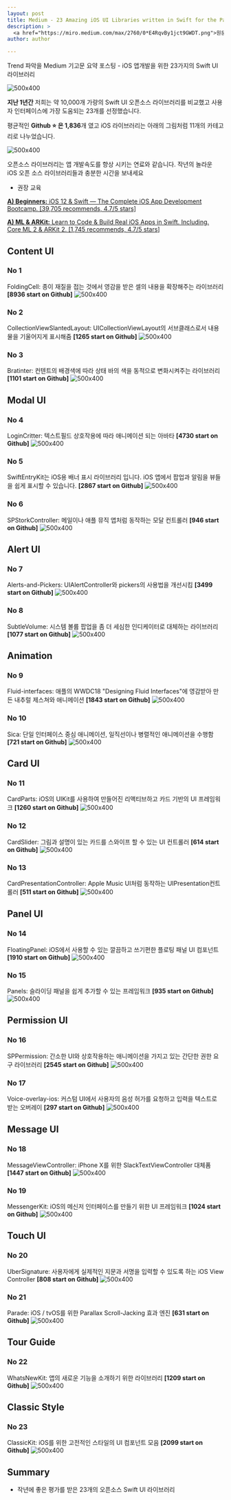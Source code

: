 ```yaml
---
layout: post
title: Medium - 23 Amazing iOS UI Libraries written in Swift for the Past Year (v.2019)
description: >
  <a href="https://miro.medium.com/max/2760/0*E4RqvBy1jct9GWDT.png">원문 - MyBridge</a>
author: author

---
```


Trend 파악을 Medium 기고문 요약 포스팅 - iOS 앱개발을 위한 23가지의 Swift UI 라이브러리

![500x400](https://miro.medium.com/max/4800/1*qP-v3mvvwl9jACynUFN1Sg.png)

<b>지난 1년간</b> 저희는 약 10,000개 가량의 Swift UI 오픈소스 라이브러리를 비교했고 사용자 인터페이스에 가장 도움되는 23개를 선정했습니다.

평균적인 <b>Github ⭐️ 은 1,836</b>개 였고 iOS 라이브러리는 아래의 그림처럼 11개의 카테고리로 나누었습니다.

![500x400](https://miro.medium.com/max/2000/1*-6GWikMWjuS1NkP_ytJ7cA.png)

오픈소스 라이브러리는 앱 개발속도를 향상 시키는 연료와 같습니다. 작년의 놀라운 iOS 오픈 소스 라이브러리들과 충분한 시간을 보내세요

* 권장 교육

<a href="http://bit.ly/2vRxYNU?source=post_page---------------------------"><b>A) Beginners:</b> iOS 12 & Swift — The Complete iOS App Development Bootcamp. [39,705 recommends, 4.7/5 stars]</a>

<a href="http://bit.ly/2z68cqH?source=post_page---------------------------"><b>A) ML & ARKit:</b> Learn to Code & Build Real iOS Apps in Swift. Including. Core ML 2 & ARKit 2. [1,745 recommends, 4.7/5 stars]</a>

## Content UI
### No 1
FoldingCell: 종이 재질을 접는 것에서 영감을 받은 셀의 내용을 확장해주는 라이브러리
<b>\[8936 start on Github\]</b>
![500x400](https://miro.medium.com/max/600/0*cd0zHe5PRN-0bY63.gif)


### No 2
CollectionViewSlantedLayout: UICollectionViewLayout의 서브클래스로서 내용물을 기울어지게 표시해줌
<b>\[1265 start on Github\]</b>
![500x400](https://miro.medium.com/max/600/0*aS3m6pvrVJijPL27.png)

### No 3
Bratinter: 컨텐트의 배경색에 따라 상태 바의 색을 동적으로 변화시켜주는 라이브러리
<b>\[1101 start on Github\]</b>
![500x400](https://miro.medium.com/max/600/0*hGtKsRgNy8-3O3JW.png)

## Modal UI
### No 4
LoginCritter: 텍스트필드 상호작용에 따라 애니메이션 되는 아바타
<b>\[4730 start on Github\]</b>
![500x400](https://miro.medium.com/max/600/0*56UgEkUeEj3lmOvh.png)

### No 5
SwiftEntryKit는 iOS용 배너 표시 라이브러리 입니다. iOS 앱에서 팝업과 알림을 뷰들을 쉽게 표시할 수 있습니다.
<b>\[2867 start on Github\]</b>
![500x400](https://miro.medium.com/max/600/0*pMk8n2EQSoxDcbIE.png)

### No 6
SPStorkController: 메일이나 애플 뮤직 앱처럼 동작하는 모달 컨트롤러
<b>\[946 start on Github\]</b>
![500x400](https://miro.medium.com/max/600/0*Qu9ubDa1y9AZqxAs.png)

## Alert UI
### No 7
Alerts-and-Pickers: UIAlertController와 pickers의 사용법을 개선시킴
<b>\[3499 start on Github\]</b>
![500x400](https://miro.medium.com/max/600/0*XuLqfA5Mo-y4Qkgb)

### No 8
SubtleVolume: 시스템 볼륨 팝업을 좀 더 세심한 인디케이터로 대체하는 라이브러리
<b>\[1077 start on Github\]</b>
![500x400](https://miro.medium.com/max/600/0*1MS-l4Te6UDDj-bB.png)

## Animation
### No 9
Fluid-interfaces: 애플의 WWDC18 "Designing Fluid Interfaces"에 영감받아 만든 내추럴 제스쳐와 애니메이션
<b>\[1843 start on Github\]</b>
![500x400](https://miro.medium.com/max/600/0*D1OA3W-hGT6-VLmR.png)

### No 10
Sica: 단일 인터페이스 중심 애니메이션, 일직선이나 병렬적인 애니메이션을 수행함
<b>\[721 start on Github\]</b>
![500x400](https://miro.medium.com/max/600/0*7fztjLqhZdmGMJKS.png)

## Card UI
### No 11
CardParts: iOS의 UIKit를 사용하여 만들어진 리액티브하고 카드 기반의 UI 프레임워크
<b>\[1260 start on Github\]</b>
![500x400](https://miro.medium.com/max/600/0*raLX2NtMiWjHBlH0.png)

### No 12
CardSlider: 그림과 설명이 있는 카드를 스와이프 할 수 있는 UI 컨트롤러
<b>\[614 start on Github\]</b>
![500x400](https://miro.medium.com/max/600/0*Mpb0yMp_rU_Tsxjf)

### No 13
CardPresentationController: Apple Music UI처럼 동작하는 UIPresentation컨트롤러
<b>\[511 start on Github\]</b>
![500x400](https://miro.medium.com/max/600/0*yPRmrDusp679ra89.png)

## Panel UI
### No 14
FloatingPanel: iOS에서 사용할 수 있는 깔끔하고 쓰기편한 플로팅 패널 UI 컴포넌트
<b>\[1910 start on Github\]</b>
![500x400](https://miro.medium.com/max/600/0*g9ylclRbYNBJGwZo.png)

### No 15
Panels: 슬라이딩 패널을 쉽게 추가할 수 있는 프레임워크
<b>\[935 start on Github\]</b>
![500x400](https://miro.medium.com/max/600/0*Aj0Tznx4ZV8IszoH.png)

## Permission UI
### No 16
SPPermission: 간소한 UI와 상호작용하는 애니메이션을 가지고 있는 간단한 권한 요구 라이브러리
<b>\[2545 start on Github\]</b>
![500x400](https://miro.medium.com/max/600/0*c1D93fFz-MoQmeD8.png)

### No 17
Voice-overlay-ios: 커스텀 UI에서 사용자의 음성 허가를 요청하고 입력을 텍스트로 받는 오버레이
<b>\[297 start on Github\]</b>
![500x400](https://miro.medium.com/max/600/0*_NFwh4efsJX2X5YT.png)

## Message UI
### No 18
MessageViewController: iPhone X를 위한 SlackTextViewController 대체품
<b>\[1447 start on Github\]</b>
![500x400](https://miro.medium.com/max/600/0*2BgOiz2SuqHdccjy.png)

### No 19
MessengerKit: iOS의 메신저 인터페이스를 만들기 위한 UI 프레임워크
<b>\[1024 start on Github\]</b>
![500x400](https://miro.medium.com/max/600/0*o_6FdyNpzCqzgOds.png)

## Touch UI
### No 20
UberSignature: 사용자에게 실제적인 지문과 서명을 입력할 수 있도록 하는 iOS View Controller
<b>\[808 start on Github\]</b>
![500x400](https://miro.medium.com/max/600/0*jSCGELv2qppiYsce.png)

### No 21
Parade: iOS / tvOS를 위한 Parallax Scroll-Jacking 효과 엔진
<b>\[631 start on Github\]</b>
![500x400](https://miro.medium.com/max/600/0*fRN8IjKzdkotES2X.png)

## Tour Guide
### No 22
WhatsNewKit: 앱의 새로운 기능을 소개하기 위한 라이브러리
<b>\[1209 start on Github\]</b>
![500x400](https://miro.medium.com/max/600/0*9NuQxgsOrb8Lli3a.png)

## Classic Style
### No 23
ClassicKit: iOS를 위한 고전적인 스타일의 UI 컴포넌트 모음
<b>\[2099 start on Github\]</b>
![500x400](https://miro.medium.com/max/600/0*N4RvIq7eqRAXTCBa.png)

## Summary
* 작년에 좋은 평가를 받은 23개의 오픈소스 Swift UI 라이브러리

